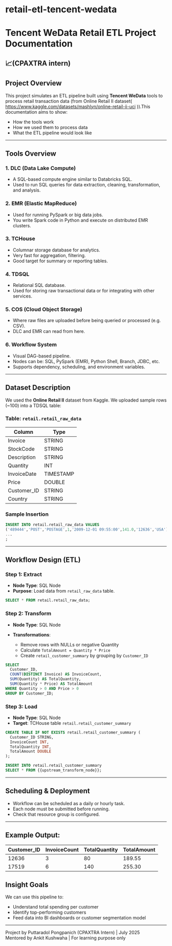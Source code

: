 # retail-etl-tencent-wedata
# Tencent WeData Retail ETL Project Documentation 
## 📈(CPAXTRA intern)

## Project Overview

This project simulates an ETL pipeline built using **Tencent WeData** tools to process retail transaction data (from Online Retail II dataset( https://www.kaggle.com/datasets/mashlyn/online-retail-ii-uci )).This documentation aims to show:

* How the tools work
* How we used them to process data
* What the ETL pipeline would look like

---

## Tools Overview

### 1. **DLC (Data Lake Compute)**

* A SQL-based compute engine similar to Databricks SQL.
* Used to run SQL queries for data extraction, cleaning, transformation, and analysis.

### 2. **EMR (Elastic MapReduce)**

* Used for running PySpark or big data jobs.
* You write Spark code in Python and execute on distributed EMR clusters.

### 3. **TCHouse**

* Columnar storage database for analytics.
* Very fast for aggregation, filtering.
* Good target for summary or reporting tables.

### 4. **TDSQL**

* Relational SQL database.
* Used for storing raw transactional data or for integrating with other services.

### 5. **COS (Cloud Object Storage)**

* Where raw files are uploaded before being queried or processed (e.g. CSV).
* DLC and EMR can read from here.

### 6. **Workflow System**

* Visual DAG-based pipeline.
* Nodes can be: SQL, PySpark (EMR), Python Shell, Branch, JDBC, etc.
* Supports dependency, scheduling, and environment variables.

---

## Dataset Description

We used the **Online Retail II** dataset from Kaggle. We uploaded sample rows (\~100) into a TDSQL table:

### Table: `retail.retail_raw_data`

| Column       | Type      |
| ------------ | --------- |
| Invoice      | STRING    |
| StockCode    | STRING    |
| Description  | STRING    |
| Quantity     | INT       |
| InvoiceDate  | TIMESTAMP |
| Price        | DOUBLE    |
| Customer\_ID | STRING    |
| Country      | STRING    |

### Sample Insertion

```sql
INSERT INTO retail.retail_raw_data VALUES
('489444','POST','POSTAGE',1,'2009-12-01 09:55:00',141.0,'12636','USA'),
...
;
```

---

## Workflow Design (ETL)

### Step 1: Extract

* **Node Type**: SQL Node
* **Purpose**: Load data from `retail_raw_data` table.

```sql
SELECT * FROM retail.retail_raw_data;
```

### Step 2: Transform

* **Node Type**: SQL Node
* **Transformations**:

  * Remove rows with NULLs or negative Quantity
  * Calculate `TotalAmount = Quantity * Price`
  * Create `retail_customer_summary` by grouping by `Customer_ID`

```sql
SELECT
  Customer_ID,
  COUNT(DISTINCT Invoice) AS InvoiceCount,
  SUM(Quantity) AS TotalQuantity,
  SUM(Quantity * Price) AS TotalAmount
WHERE Quantity > 0 AND Price > 0
GROUP BY Customer_ID;
```

### Step 3: Load

* **Node Type**: SQL Node
* **Target**: TCHouse table `retail.retail_customer_summary`

```sql
CREATE TABLE IF NOT EXISTS retail.retail_customer_summary (
  Customer_ID STRING,
  InvoiceCount INT,
  TotalQuantity INT,
  TotalAmount DOUBLE
);

INSERT INTO retail.retail_customer_summary
SELECT * FROM {{upstream_transform_node}};
```

---

## Scheduling & Deployment

* Workflow can be scheduled as a daily or hourly task.
* Each node must be submitted before running.
* Check that resource group is configured.

---

## Example Output:

| Customer_ID | InvoiceCount | TotalQuantity | TotalAmount |
|-------------|--------------|----------------|--------------|
| 12636       | 3            | 80             | 189.55       |
| 17519       | 6            | 140            | 255.30       |

## Insight Goals

We can use this pipeline to:
- Understand total spending per customer
- Identify top-performing customers
- Feed data into BI dashboards or customer segmentation model

---
Project by Puttaradol Pongpanich (CPAXTRA Intern) | July 2025  
Mentored by Ankit Kushwaha | For learning purpose only


